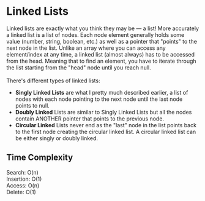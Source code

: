 # Linked Lists

Linked lists are exactly what you think they may be — a list! More accurately a linked list is a list of nodes. Each node element generally holds some value (number, string, boolean, etc.) as well as a pointer that "points" to the next node in the list. Unlike an array where you can access any element/index at any time, a linked list (almost always) has to be accessed from the head. Meaning that to find an element, you have to iterate through the list starting from the "head" node until you reach null. <br /><br />
There's different types of linked lists: <br />
- **Singly Linked Lists** are what I pretty much described earlier, a list of nodes with each node pointing to the next node until the last node points to null. <br />
- **Doubly Linked** Lists are similar to Singly Linked Lists but all the nodes contain ANOTHER pointer that points to the previous node. <br />
- **Circular Linked** Lists never end as the "last" node in the list points back to the first node creating the circular linked list. A circular linked list can be either singly or doubly linked.

## Time Complexity
Search: O(n) <br />
Insertion: O(1) <br />
Access: O(n) <br />
Delete: O(1) <br />
